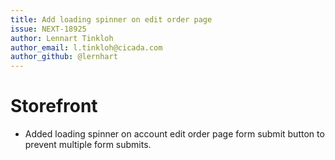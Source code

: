 ```yaml
---
title: Add loading spinner on edit order page
issue: NEXT-18925
author: Lennart Tinkloh
author_email: l.tinkloh@cicada.com
author_github: @lernhart
---
```

# Storefront
* Added loading spinner on account edit order page form submit button to prevent multiple form submits.
